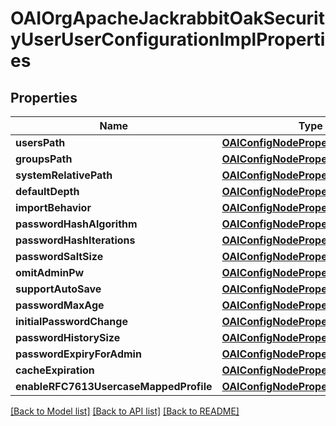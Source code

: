 # OAIOrgApacheJackrabbitOakSecurityUserUserConfigurationImplProperties

## Properties
Name | Type | Description | Notes
------------ | ------------- | ------------- | -------------
**usersPath** | [**OAIConfigNodePropertyString***](OAIConfigNodePropertyString.md) |  | [optional] 
**groupsPath** | [**OAIConfigNodePropertyString***](OAIConfigNodePropertyString.md) |  | [optional] 
**systemRelativePath** | [**OAIConfigNodePropertyString***](OAIConfigNodePropertyString.md) |  | [optional] 
**defaultDepth** | [**OAIConfigNodePropertyInteger***](OAIConfigNodePropertyInteger.md) |  | [optional] 
**importBehavior** | [**OAIConfigNodePropertyDropDown***](OAIConfigNodePropertyDropDown.md) |  | [optional] 
**passwordHashAlgorithm** | [**OAIConfigNodePropertyString***](OAIConfigNodePropertyString.md) |  | [optional] 
**passwordHashIterations** | [**OAIConfigNodePropertyInteger***](OAIConfigNodePropertyInteger.md) |  | [optional] 
**passwordSaltSize** | [**OAIConfigNodePropertyInteger***](OAIConfigNodePropertyInteger.md) |  | [optional] 
**omitAdminPw** | [**OAIConfigNodePropertyBoolean***](OAIConfigNodePropertyBoolean.md) |  | [optional] 
**supportAutoSave** | [**OAIConfigNodePropertyBoolean***](OAIConfigNodePropertyBoolean.md) |  | [optional] 
**passwordMaxAge** | [**OAIConfigNodePropertyInteger***](OAIConfigNodePropertyInteger.md) |  | [optional] 
**initialPasswordChange** | [**OAIConfigNodePropertyBoolean***](OAIConfigNodePropertyBoolean.md) |  | [optional] 
**passwordHistorySize** | [**OAIConfigNodePropertyInteger***](OAIConfigNodePropertyInteger.md) |  | [optional] 
**passwordExpiryForAdmin** | [**OAIConfigNodePropertyBoolean***](OAIConfigNodePropertyBoolean.md) |  | [optional] 
**cacheExpiration** | [**OAIConfigNodePropertyInteger***](OAIConfigNodePropertyInteger.md) |  | [optional] 
**enableRFC7613UsercaseMappedProfile** | [**OAIConfigNodePropertyBoolean***](OAIConfigNodePropertyBoolean.md) |  | [optional] 

[[Back to Model list]](../README.md#documentation-for-models) [[Back to API list]](../README.md#documentation-for-api-endpoints) [[Back to README]](../README.md)


